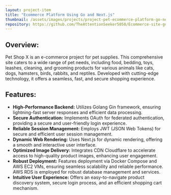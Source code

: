 ```yaml
---
layout: project-item
title: "Ecommerce Platform Using Go and Next.js"
thumbnail: /assets/images/projects/project-pet-ecommerce-platform-go-nextjs.png
repository: https://github.com/TheAttentionSeeker5050/Ecommerce-site-go-nextjs
---
```


## Overview: 
Pet Shop X is an e-commerce project for pet supplies. This comprehensive site caters to a wide range of pet needs, including food, bedding, toys, leashes, cleaning, and grooming products for various animals like cats, dogs, hamsters, birds, rabbits, and reptiles. Developed with cutting-edge technology, it offers a seamless, fast, and secure shopping experience.

## Features:
- **High-Performance Backend:** Utilizes Golang Gin framework, ensuring lightning-fast server responses and efficient data processing.
- **Secure Authentication:** Implements OAuth for federated authentication, providing a secure and user-friendly login experience.
- **Reliable Session Management:** Employs JWT (JSON Web Tokens) for secure and efficient user session management.
- **Dynamic Web Rendering:** Uses Next.js for dynamic rendering, offering a smooth and interactive user interface.
- **Optimized Image Delivery:** Integrates CDN Cloudflare to accelerate access to high-quality product images, enhancing user engagement.
- **Robust Deployment:** Features deployment via Docker Compose and AWS EC2 VMs, ensuring seamless scalability and reliable performance. AWS RDS is employed for robust database management and services.
- **Intuitive User Experience:** Offers an easy-to-navigate product discovery system, secure login process, and an efficient shopping cart mechanism.